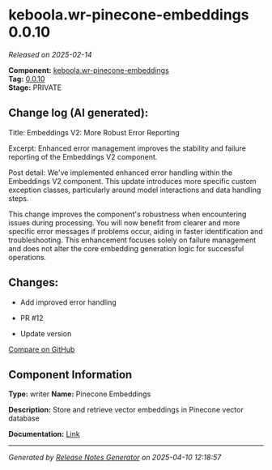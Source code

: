 #  keboola.wr-pinecone-embeddings 0.0.10

_Released on 2025-02-14_

**Component:** [keboola.wr-pinecone-embeddings](https://github.com/keboola/component-embeddings-v2)  
**Tag:** [0.0.10](https://github.com/keboola/component-embeddings-v2/releases/tag/0.0.10)  
**Stage:** PRIVATE


## Change log (AI generated):
Title: Embeddings V2: More Robust Error Reporting

Excerpt: Enhanced error management improves the stability and failure reporting of the Embeddings V2 component.

Post detail:
We've implemented enhanced error handling within the Embeddings V2 component. This update introduces more specific custom exception classes, particularly around model interactions and data handling steps.

This change improves the component's robustness when encountering issues during processing. You will now benefit from clearer and more specific error messages if problems occur, aiding in faster identification and troubleshooting. This enhancement focuses solely on failure management and does not alter the core embedding generation logic for successful operations.



## Changes:



- Add improved error handling 






- PR #12 




- Update version 



[Compare on GitHub](https://github.com/keboola/component-embeddings-v2/compare/0.0.9...0.0.10)



## Component Information
**Type:** writer
**Name:** Pinecone Embeddings

**Description:** Store and retrieve vector embeddings in Pinecone vector database


**Documentation:** [Link](https://github.com/keboola/component-embeddings-v2/blob/master/README.md)



---
_Generated by [Release Notes Generator](https://github.com/keboola/release-notes-generator)
on 2025-04-10 12:18:57_